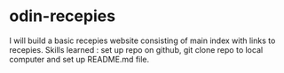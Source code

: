 # odin-recepies

I will build a basic recepies website consisting of main index with links to recepies.
Skills learned : set up repo on github, git clone repo to local computer and set up README.md file.
